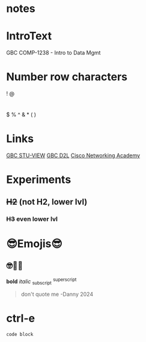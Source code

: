 # notes
# IntroText
GBC COMP-1238 - Intro to Data Mgmt
# Number row characters
!
@
#
$
%
^
&
*
(
)
# Links
[GBC STU-VIEW](https://stuview.georgebrown.ca/)
[GBC D2L](https://learn.georgebrown.ca/d2l/home)
[Cisco Networking Academy](https://legacy.netacad.com/portal/learning)

# Experiments
## ~~H2~~ (not H2, lower lvl)
### ~~H3~~ even lower lvl
# 😎Emojis😎
## 🤓🙂🤩
**bold**
*italic*
<sub>subscript</sub>
<sup>superscript</sup>
>don't quote me -Danny 2024
# ctrl-e
`code block`

